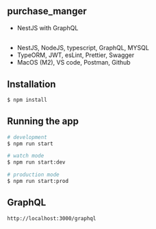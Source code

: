 ## purchase_manger

- NestJS with GraphQL

##

- NestJS, NodeJS, typescript, GraphQL, MYSQL
- TypeORM, JWT, esLint, Prettier, Swagger
- MacOS (M2), VS code, Postman, Github

## Installation

```bash
$ npm install
```

## Running the app

```bash
# development
$ npm run start

# watch mode
$ npm run start:dev

# production mode
$ npm run start:prod
```

## GraphQL

```bash
http://localhost:3000/graphql
```
